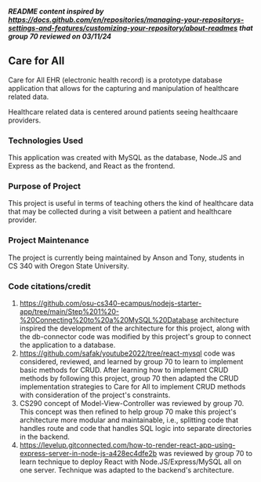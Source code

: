 ***README content inspired by https://docs.github.com/en/repositories/managing-your-repositorys-settings-and-features/customizing-your-repository/about-readmes that group 70 reviewed on 03/11/24***

## Care for All
Care for All EHR (electronic health record) is a prototype database application that allows for the capturing and manipulation of healthcare related data. 

Healthcare related data is centered around patients seeing healthcaare providers.

### Technologies Used
This application was created with MySQL as the database, Node.JS and Express as the backend, and React as the frontend.

### Purpose of Project
This project is useful in terms of teaching others the kind of healthcare data that may be collected during a visit between a patient and healthcare provider.

### Project Maintenance
The project is currently being maintained by Anson and Tony, students in CS 340 with Oregon State University.

### Code citations/credit
1) https://github.com/osu-cs340-ecampus/nodejs-starter-app/tree/main/Step%201%20-%20Connecting%20to%20a%20MySQL%20Database architecture inspired the development of the architecture for this project, along with the db-connector code was modified by this project's group to connect the application to a database.
2) https://github.com/safak/youtube2022/tree/react-mysql code was considered, reviewed, and learned by group 70 to learn to implement basic methods for CRUD. After learning how to implement CRUD methods by following this project, group 70 then adapted the CRUD implementation strategies to Care for All to implement CRUD methods with consideration of the project's constraints.
3) CS290 concept of Model-View-Controller was reviewed by group 70. This concept was then refined to help group 70 make this project's architecture more modular and maintainable, i.e., splitting code that handles route and code that handles SQL logic into separate directories in the backend.
4) https://levelup.gitconnected.com/how-to-render-react-app-using-express-server-in-node-js-a428ec4dfe2b was reviewed by group 70 to learn technique to deploy React with Node.JS/Express/MySQL all on one server. Technique was adapted to the backend's architecture.
